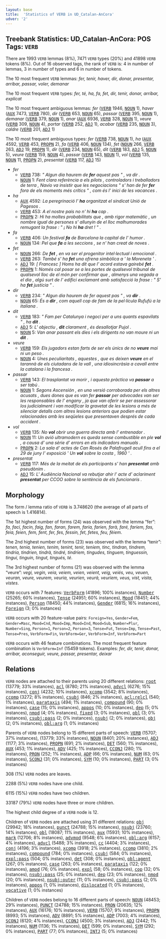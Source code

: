 ```yaml
---
layout: base
title:  'Statistics of VERB in UD_Catalan-AnCora'
udver: '2'
---
```


## Treebank Statistics: UD_Catalan-AnCora: POS Tags: `VERB`

There are 1993 `VERB` lemmas (8%), 7471 `VERB` types (20%) and 41898 `VERB` tokens (8%).
Out of 16 observed tags, the rank of `VERB` is: 4 in number of lemmas, 3 in number of types and 6 in number of tokens.

The 10 most frequent `VERB` lemmas: <em>fer, tenir, haver, dir, donar, presentar, arribar, passar, voler, demanar</em>

The 10 most frequent `VERB` types:  <em>fer, té, ha, fa, fet, dir, tenir, donar, arribar, explicat</em>

The 10 most frequent ambiguous lemmas: <em>fer</em> (<tt><a href="ca_ancora-pos-VERB.html">VERB</a></tt> 1946, <tt><a href="ca_ancora-pos-NOUN.html">NOUN</a></tt> 1), <em>haver</em> (<tt><a href="ca_ancora-pos-AUX.html">AUX</a></tt> 7473, <tt><a href="ca_ancora-pos-VERB.html">VERB</a></tt> 780), <em>dir</em> (<tt><a href="ca_ancora-pos-VERB.html">VERB</a></tt> 653, <tt><a href="ca_ancora-pos-NOUN.html">NOUN</a></tt> 65), <em>passar</em> (<tt><a href="ca_ancora-pos-VERB.html">VERB</a></tt> 395, <tt><a href="ca_ancora-pos-NOUN.html">NOUN</a></tt> 1), <em>demanar</em> (<tt><a href="ca_ancora-pos-VERB.html">VERB</a></tt> 379, <tt><a href="ca_ancora-pos-NOUN.html">NOUN</a></tt> 1), <em>anar</em> (<tt><a href="ca_ancora-pos-AUX.html">AUX</a></tt> 6936, <tt><a href="ca_ancora-pos-VERB.html">VERB</a></tt> 328, <tt><a href="ca_ancora-pos-NOUN.html">NOUN</a></tt> 1), <em>veure</em> (<tt><a href="ca_ancora-pos-VERB.html">VERB</a></tt> 309, <tt><a href="ca_ancora-pos-NOUN.html">NOUN</a></tt> 4), <em>portar</em> (<tt><a href="ca_ancora-pos-VERB.html">VERB</a></tt> 252, <tt><a href="ca_ancora-pos-ADJ.html">ADJ</a></tt> 1), <em>acabar</em> (<tt><a href="ca_ancora-pos-VERB.html">VERB</a></tt> 235, <tt><a href="ca_ancora-pos-NOUN.html">NOUN</a></tt> 3), <em>caldre</em> (<tt><a href="ca_ancora-pos-VERB.html">VERB</a></tt> 201, <tt><a href="ca_ancora-pos-ADJ.html">ADJ</a></tt> 1)

The 10 most frequent ambiguous types:  <em>fer</em> (<tt><a href="ca_ancora-pos-VERB.html">VERB</a></tt> 738, <tt><a href="ca_ancora-pos-NOUN.html">NOUN</a></tt> 1), <em>ha</em> (<tt><a href="ca_ancora-pos-AUX.html">AUX</a></tt> 4592, <tt><a href="ca_ancora-pos-VERB.html">VERB</a></tt> 453, <tt><a href="ca_ancora-pos-PROPN.html">PROPN</a></tt> 2), <em>fa</em> (<tt><a href="ca_ancora-pos-VERB.html">VERB</a></tt> 406, <tt><a href="ca_ancora-pos-NOUN.html">NOUN</a></tt> 134), <em>fet</em> (<tt><a href="ca_ancora-pos-NOUN.html">NOUN</a></tt> 266, <tt><a href="ca_ancora-pos-VERB.html">VERB</a></tt> 263, <tt><a href="ca_ancora-pos-ADJ.html">ADJ</a></tt> 19, <tt><a href="ca_ancora-pos-PROPN.html">PROPN</a></tt> 1), <em>dir</em> (<tt><a href="ca_ancora-pos-VERB.html">VERB</a></tt> 234, <tt><a href="ca_ancora-pos-NOUN.html">NOUN</a></tt> 65), <em>dit</em> (<tt><a href="ca_ancora-pos-VERB.html">VERB</a></tt> 183, <tt><a href="ca_ancora-pos-ADJ.html">ADJ</a></tt> 5, <tt><a href="ca_ancora-pos-NOUN.html">NOUN</a></tt> 5), <em>veure</em> (<tt><a href="ca_ancora-pos-VERB.html">VERB</a></tt> 159, <tt><a href="ca_ancora-pos-NOUN.html">NOUN</a></tt> 4), <em>passar</em> (<tt><a href="ca_ancora-pos-VERB.html">VERB</a></tt> 143, <tt><a href="ca_ancora-pos-NOUN.html">NOUN</a></tt> 1), <em>vol</em> (<tt><a href="ca_ancora-pos-VERB.html">VERB</a></tt> 135, <tt><a href="ca_ancora-pos-NOUN.html">NOUN</a></tt> 11, <tt><a href="ca_ancora-pos-PROPN.html">PROPN</a></tt> 2), <em>presentat</em> (<tt><a href="ca_ancora-pos-VERB.html">VERB</a></tt> 117, <tt><a href="ca_ancora-pos-ADJ.html">ADJ</a></tt> 15)


* <em>fer</em>
  * <tt><a href="ca_ancora-pos-VERB.html">VERB</a></tt> 738: <em>" Algun dia haurem de <b>fer</b> aquest pas " , va dir .</em>
  * <tt><a href="ca_ancora-pos-NOUN.html">NOUN</a></tt> 1: <em>Fent clara referència a els pilots , controladors i treballadors de terra , Navío va insistir que les negociacions " s' han de fer <b>fer</b> fora de els moments més crítics " , com és l' inici de les vacances .</em>
* <em>ha</em>
  * <tt><a href="ca_ancora-pos-AUX.html">AUX</a></tt> 4592: <em>La peregrinació l' <b>ha</b> organitzat el sindicat Unió de Pagesos .</em>
  * <tt><a href="ca_ancora-pos-VERB.html">VERB</a></tt> 453: <em>A el nostre país no n' hi <b>ha</b> cap .</em>
  * <tt><a href="ca_ancora-pos-PROPN.html">PROPN</a></tt> 2: <em>Hi ha moltes probabilitats que , amb rigor matemàtic , un nombre igual de persones s' allunyin de el lloc malhumorades remugant la frase : " ¡ No hi <b>ha</b> dret ! " .</em>
* <em>fa</em>
  * <tt><a href="ca_ancora-pos-VERB.html">VERB</a></tt> 406: <em>Un festival <b>fa</b> de Barcelona la capital de l' humor .</em>
  * <tt><a href="ca_ancora-pos-NOUN.html">NOUN</a></tt> 134: <em>Pel que <b>fa</b> a les seccions , se n' han creat de noves .</em>
* <em>fet</em>
  * <tt><a href="ca_ancora-pos-NOUN.html">NOUN</a></tt> 266: <em>De <b>fet</b> , en va ser el progenitor intel·lectual i emocional .</em>
  * <tt><a href="ca_ancora-pos-VERB.html">VERB</a></tt> 263: <em>També s' ha <b>fet</b> una ofrena simbòlica a ' la Moreneta ' .</em>
  * <tt><a href="ca_ancora-pos-ADJ.html">ADJ</a></tt> 19: <em>[ Francesc ] Homs ha dit que l' acord estava gairebé <b>fet</b> .</em>
  * <tt><a href="ca_ancora-pos-PROPN.html">PROPN</a></tt> 1: <em>Només cal posar se a les portes de qualsevol tribunal de qualsevol lloc de el món per confirmar que , almenys una vegada a el dia , algú surt de l' edifici exclamant amb satisfacció la frase : " S' ha <b>fet</b> justícia " .</em>
* <em>dir</em>
  * <tt><a href="ca_ancora-pos-VERB.html">VERB</a></tt> 234: <em>" Algun dia haurem de fer aquest pas " , va <b>dir</b> .</em>
  * <tt><a href="ca_ancora-pos-NOUN.html">NOUN</a></tt> 65: <em>És a <b>dir</b> , com aquell cop de fam de la pel·lícula Rufufú a la italiana .</em>
* <em>dit</em>
  * <tt><a href="ca_ancora-pos-VERB.html">VERB</a></tt> 183: <em>" Fam per Catalunya i negoci per a uns quants espavilats " , ha <b>dit</b> .</em>
  * <tt><a href="ca_ancora-pos-ADJ.html">ADJ</a></tt> 5: <em>L' objectiu , <b>dit</b> clarament , és desallotjar Pujol .</em>
  * <tt><a href="ca_ancora-pos-NOUN.html">NOUN</a></tt> 5: <em>Van anar passant els dies i els dirigents no van moure ni un <b>dit</b> .</em>
* <em>veure</em>
  * <tt><a href="ca_ancora-pos-VERB.html">VERB</a></tt> 159: <em>Els jugadors estan farts de ser els únics de no <b>veure</b> mai ni un peso .</em>
  * <tt><a href="ca_ancora-pos-NOUN.html">NOUN</a></tt> 4: <em>Unes peculiaritats , aquestes , que es deixen <b>veure</b> en el tarannà de els ciutadans de la vall , una idiosincràsia a cavall entre la catalana i la francesa .</em>
* <em>passar</em>
  * <tt><a href="ca_ancora-pos-VERB.html">VERB</a></tt> 143: <em>El trasplantat va morir , i aquesta pràctica va <b>passar</b> a ser tabú .</em>
  * <tt><a href="ca_ancora-pos-NOUN.html">NOUN</a></tt> 1: <em>Segons Ascensión , en una versió corroborada per els altres acusats , dues dones que es van fer <b>passar</b> per advocades van ser les responsables de l' engany , ja que van oferir se per assessorar los judicialment i van modificar la gravetat de les lesions a més de silenciar detalls com altres lesions anteriors que podien estar relacionades amb les seqüeles que presentaven després de cada accident .</em>
* <em>vol</em>
  * <tt><a href="ca_ancora-pos-VERB.html">VERB</a></tt> 135: <em>No <b>vol</b> obrir una guerra directa amb l' entrenador .</em>
  * <tt><a href="ca_ancora-pos-NOUN.html">NOUN</a></tt> 11: <em>Un avió ultramodern es queda sense combustible en ple <b>vol</b> , a causa d' una sèrie d' errors en els indicadors manuals .</em>
  * <tt><a href="ca_ancora-pos-PROPN.html">PROPN</a></tt> 2: <em>La sala d' actes de Can Rosés de Palafrugell acull fins a el 29 de juny l' exposició ' Un <b>vol</b> sobre la costa , 1960 ' .</em>
* <em>presentat</em>
  * <tt><a href="ca_ancora-pos-VERB.html">VERB</a></tt> 117: <em>Més de la meitat de els participants s' han <b>presentat</b> amb pseudònim .</em>
  * <tt><a href="ca_ancora-pos-ADJ.html">ADJ</a></tt> 15: <em>L' Audiència Nacional va rebutjar ahir l' acte d' aclariment <b>presentat</b> per CCOO sobre la sentència de els funcionaris .</em>

## Morphology

The form / lemma ratio of `VERB` is 3.748620 (the average of all parts of speech is 1.416814).

The 1st highest number of forms (24) was observed with the lemma “fer”: <em>fa, faci, facin, faig, fan, faran, farem, faria, farien, farà, faré, faríem, fas, feia, feien, fem, fent, fer, fes, fessin, fet, fetes, feu, fèiem</em>.

The 2nd highest number of forms (23) was observed with the lemma “tenir”: <em>tenen, tenia, tenien, tenim, tenint, tenir, teníem, tinc, tindran, tindrem, tindria, tindrien, tindrà, tindré, tindríem, tingudes, tinguem, tinguessin, tingui, tinguin, tingut, tingués, té</em>.

The 3rd highest number of forms (21) was observed with the lemma “veure”: <em>vegi, vegin, veia, veiem, veien, veient, veig, veiés, veu, veuen, veuran, veure, veurem, veuria, veurien, veurà, veuríem, veus, vist, vista, vistes</em>.

`VERB` occurs with 7 features: <tt><a href="ca_ancora-feat-VerbForm.html">VerbForm</a></tt> (41896; 100% instances), <tt><a href="ca_ancora-feat-Number.html">Number</a></tt> (25265; 60% instances), <tt><a href="ca_ancora-feat-Tense.html">Tense</a></tt> (24951; 60% instances), <tt><a href="ca_ancora-feat-Mood.html">Mood</a></tt> (18451; 44% instances), <tt><a href="ca_ancora-feat-Person.html">Person</a></tt> (18450; 44% instances), <tt><a href="ca_ancora-feat-Gender.html">Gender</a></tt> (6815; 16% instances), <tt><a href="ca_ancora-feat-Foreign.html">Foreign</a></tt> (3; 0% instances)

`VERB` occurs with 20 feature-value pairs: `Foreign=Yes`, `Gender=Fem`, `Gender=Masc`, `Mood=Cnd`, `Mood=Imp`, `Mood=Ind`, `Mood=Sub`, `Number=Plur`, `Number=Sing`, `Person=1`, `Person=2`, `Person=3`, `Tense=Fut`, `Tense=Imp`, `Tense=Past`, `Tense=Pres`, `VerbForm=Fin`, `VerbForm=Ger`, `VerbForm=Inf`, `VerbForm=Part`

`VERB` occurs with 46 feature combinations.
The most frequent feature combination is `VerbForm=Inf` (15459 tokens).
Examples: <em>fer, dir, tenir, donar, arribar, aconseguir, veure, passar, presentar, deixar</em>


## Relations

`VERB` nodes are attached to their parents using 20 different relations: <tt><a href="ca_ancora-dep-root.html">root</a></tt> (13779; 33% instances), <tt><a href="ca_ancora-dep-acl.html">acl</a></tt> (8780; 21% instances), <tt><a href="ca_ancora-dep-advcl.html">advcl</a></tt> (6276; 15% instances), <tt><a href="ca_ancora-dep-conj.html">conj</a></tt> (4232; 10% instances), <tt><a href="ca_ancora-dep-xcomp.html">xcomp</a></tt> (3542; 8% instances), <tt><a href="ca_ancora-dep-ccomp.html">ccomp</a></tt> (3272; 8% instances), <tt><a href="ca_ancora-dep-csubj.html">csubj</a></tt> (846; 2% instances), <tt><a href="ca_ancora-dep-acl-relcl.html">acl:relcl</a></tt> (540; 1% instances), <tt><a href="ca_ancora-dep-parataxis.html">parataxis</a></tt> (494; 1% instances), <tt><a href="ca_ancora-dep-compound.html">compound</a></tt> (90; 0% instances), <tt><a href="ca_ancora-dep-case.html">case</a></tt> (15; 0% instances), <tt><a href="ca_ancora-dep-appos.html">appos</a></tt> (10; 0% instances), <tt><a href="ca_ancora-dep-dep.html">dep</a></tt> (5; 0% instances), <tt><a href="ca_ancora-dep-nmod.html">nmod</a></tt> (4; 0% instances), <tt><a href="ca_ancora-dep-fixed.html">fixed</a></tt> (3; 0% instances), <tt><a href="ca_ancora-dep-obl.html">obl</a></tt> (3; 0% instances), <tt><a href="ca_ancora-dep-csubj-pass.html">csubj:pass</a></tt> (2; 0% instances), <tt><a href="ca_ancora-dep-nsubj.html">nsubj</a></tt> (2; 0% instances), <tt><a href="ca_ancora-dep-obj.html">obj</a></tt> (2; 0% instances), <tt><a href="ca_ancora-dep-obl-arg.html">obl:arg</a></tt> (1; 0% instances)

Parents of `VERB` nodes belong to 15 different parts of speech: <tt><a href="ca_ancora-pos-VERB.html">VERB</a></tt> (15707; 37% instances),  (13779; 33% instances), <tt><a href="ca_ancora-pos-NOUN.html">NOUN</a></tt> (8401; 20% instances), <tt><a href="ca_ancora-pos-ADJ.html">ADJ</a></tt> (1177; 3% instances), <tt><a href="ca_ancora-pos-PROPN.html">PROPN</a></tt> (691; 2% instances), <tt><a href="ca_ancora-pos-DET.html">DET</a></tt> (560; 1% instances), <tt><a href="ca_ancora-pos-AUX.html">AUX</a></tt> (453; 1% instances), <tt><a href="ca_ancora-pos-ADV.html">ADV</a></tt> (425; 1% instances), <tt><a href="ca_ancora-pos-CCONJ.html">CCONJ</a></tt> (280; 1% instances), <tt><a href="ca_ancora-pos-PRON.html">PRON</a></tt> (252; 1% instances), <tt><a href="ca_ancora-pos-ADP.html">ADP</a></tt> (66; 0% instances), <tt><a href="ca_ancora-pos-NUM.html">NUM</a></tt> (63; 0% instances), <tt><a href="ca_ancora-pos-SCONJ.html">SCONJ</a></tt> (31; 0% instances), <tt><a href="ca_ancora-pos-SYM.html">SYM</a></tt> (10; 0% instances), <tt><a href="ca_ancora-pos-PART.html">PART</a></tt> (3; 0% instances)

308 (1%) `VERB` nodes are leaves.

2288 (5%) `VERB` nodes have one child.

6115 (15%) `VERB` nodes have two children.

33187 (79%) `VERB` nodes have three or more children.

The highest child degree of a `VERB` node is 12.

Children of `VERB` nodes are attached using 31 different relations: <tt><a href="ca_ancora-dep-obj.html">obj</a></tt> (29942; 18% instances), <tt><a href="ca_ancora-dep-punct.html">punct</a></tt> (24788; 15% instances), <tt><a href="ca_ancora-dep-nsubj.html">nsubj</a></tt> (23760; 14% instances), <tt><a href="ca_ancora-dep-obl.html">obl</a></tt> (18087; 11% instances), <tt><a href="ca_ancora-dep-aux.html">aux</a></tt> (15931; 10% instances), <tt><a href="ca_ancora-dep-mark.html">mark</a></tt> (12706; 8% instances), <tt><a href="ca_ancora-dep-advmod.html">advmod</a></tt> (9548; 6% instances), <tt><a href="ca_ancora-dep-obl-arg.html">obl:arg</a></tt> (6157; 4% instances), <tt><a href="ca_ancora-dep-advcl.html">advcl</a></tt> (5488; 3% instances), <tt><a href="ca_ancora-dep-cc.html">cc</a></tt> (4404; 3% instances), <tt><a href="ca_ancora-dep-conj.html">conj</a></tt> (4196; 3% instances), <tt><a href="ca_ancora-dep-xcomp.html">xcomp</a></tt> (3918; 2% instances), <tt><a href="ca_ancora-dep-ccomp.html">ccomp</a></tt> (3810; 2% instances), <tt><a href="ca_ancora-dep-compound.html">compound</a></tt> (784; 0% instances), <tt><a href="ca_ancora-dep-csubj.html">csubj</a></tt> (584; 0% instances), <tt><a href="ca_ancora-dep-expl-pass.html">expl:pass</a></tt> (504; 0% instances), <tt><a href="ca_ancora-dep-det.html">det</a></tt> (308; 0% instances), <tt><a href="ca_ancora-dep-obl-agent.html">obl:agent</a></tt> (267; 0% instances), <tt><a href="ca_ancora-dep-case.html">case</a></tt> (263; 0% instances), <tt><a href="ca_ancora-dep-parataxis.html">parataxis</a></tt> (122; 0% instances), <tt><a href="ca_ancora-dep-amod.html">amod</a></tt> (76; 0% instances), <tt><a href="ca_ancora-dep-expl.html">expl</a></tt> (58; 0% instances), <tt><a href="ca_ancora-dep-cop.html">cop</a></tt> (32; 0% instances), <tt><a href="ca_ancora-dep-nsubj-pass.html">nsubj:pass</a></tt> (25; 0% instances), <tt><a href="ca_ancora-dep-dep.html">dep</a></tt> (23; 0% instances), <tt><a href="ca_ancora-dep-nmod.html">nmod</a></tt> (20; 0% instances), <tt><a href="ca_ancora-dep-nsubj-outer.html">nsubj:outer</a></tt> (11; 0% instances), <tt><a href="ca_ancora-dep-csubj-pass.html">csubj:pass</a></tt> (2; 0% instances), <tt><a href="ca_ancora-dep-appos.html">appos</a></tt> (1; 0% instances), <tt><a href="ca_ancora-dep-dislocated.html">dislocated</a></tt> (1; 0% instances), <tt><a href="ca_ancora-dep-vocative.html">vocative</a></tt> (1; 0% instances)

Children of `VERB` nodes belong to 16 different parts of speech: <tt><a href="ca_ancora-pos-NOUN.html">NOUN</a></tt> (48453; 29% instances), <tt><a href="ca_ancora-pos-PUNCT.html">PUNCT</a></tt> (24788; 15% instances), <tt><a href="ca_ancora-pos-PRON.html">PRON</a></tt> (20635; 12% instances), <tt><a href="ca_ancora-pos-AUX.html">AUX</a></tt> (16176; 10% instances), <tt><a href="ca_ancora-pos-VERB.html">VERB</a></tt> (15707; 9% instances), <tt><a href="ca_ancora-pos-PROPN.html">PROPN</a></tt> (8993; 5% instances), <tt><a href="ca_ancora-pos-ADV.html">ADV</a></tt> (8891; 5% instances), <tt><a href="ca_ancora-pos-ADP.html">ADP</a></tt> (7003; 4% instances), <tt><a href="ca_ancora-pos-SCONJ.html">SCONJ</a></tt> (6120; 4% instances), <tt><a href="ca_ancora-pos-CCONJ.html">CCONJ</a></tt> (4500; 3% instances), <tt><a href="ca_ancora-pos-ADJ.html">ADJ</a></tt> (2442; 1% instances), <tt><a href="ca_ancora-pos-NUM.html">NUM</a></tt> (1136; 1% instances), <tt><a href="ca_ancora-pos-DET.html">DET</a></tt> (599; 0% instances), <tt><a href="ca_ancora-pos-SYM.html">SYM</a></tt> (292; 0% instances), <tt><a href="ca_ancora-pos-PART.html">PART</a></tt> (77; 0% instances), <tt><a href="ca_ancora-pos-INTJ.html">INTJ</a></tt> (5; 0% instances)

